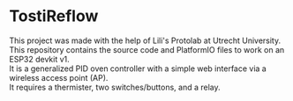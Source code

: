 <h1>TostiReflow</h1>
This project was made with the help of Lili's Protolab at Utrecht University.<br>
This repository contains the source code and PlatformIO files to work on an ESP32 devkit v1.<br>
It is a generalized PID oven controller with a simple web interface via a wireless access point (AP). <br>
It requires a thermister, two switches/buttons, and a relay.
